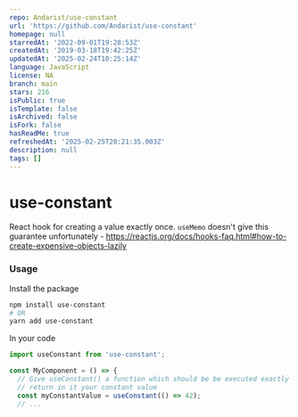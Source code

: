 ```yaml
---
repo: Andarist/use-constant
url: 'https://github.com/Andarist/use-constant'
homepage: null
starredAt: '2022-09-01T19:28:53Z'
createdAt: '2019-03-18T19:42:25Z'
updatedAt: '2025-02-24T10:25:14Z'
language: JavaScript
license: NA
branch: main
stars: 216
isPublic: true
isTemplate: false
isArchived: false
isFork: false
hasReadMe: true
refreshedAt: '2025-02-25T20:21:35.003Z'
description: null
tags: []
---
```


# use-constant

React hook for creating a value exactly once. `useMemo` doesn't give this guarantee unfortunately - https://reactjs.org/docs/hooks-faq.html#how-to-create-expensive-objects-lazily

### Usage
Install the package
```bash
npm install use-constant
# OR
yarn add use-constant
```

In your code
```javascript
import useConstant from 'use-constant';

const MyComponent = () => {
  // Give useConstant() a function which should be be executed exactly once and
  // return in it your constant value
  const myConstantValue = useConstant(() => 42);
  // ...
```
